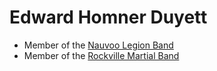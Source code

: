 # Edward Homner Duyett

* Member of the [Nauvoo Legion Band](../bands/nauvoo-legion-band.md)
* Member of the [Rockville Martial Band](../bands/rockville-martial-band.md)
